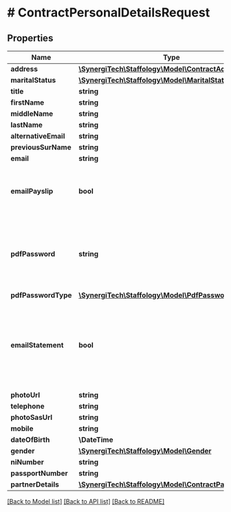 # # ContractPersonalDetailsRequest

## Properties

Name | Type | Description | Notes
------------ | ------------- | ------------- | -------------
**address** | [**\SynergiTech\Staffology\Model\ContractAddress**](ContractAddress.md) |  | [optional]
**maritalStatus** | [**\SynergiTech\Staffology\Model\MaritalStatus**](MaritalStatus.md) |  |
**title** | **string** |  | [optional]
**firstName** | **string** |  | [optional]
**middleName** | **string** |  | [optional]
**lastName** | **string** |  | [optional]
**alternativeEmail** | **string** |  | [optional]
**previousSurName** | **string** |  | [optional]
**email** | **string** |  | [optional]
**emailPayslip** | **bool** | If set to true then the employees Payslip will be sent by email when a PayRun is finalised. | [optional]
**pdfPassword** | **string** | Set the password to be used on PDFs. If blank then we&#39;ll create a password based on the PdfPasswordType property. | [optional]
**pdfPasswordType** | [**\SynergiTech\Staffology\Model\PdfPasswordType**](PdfPasswordType.md) |  | [optional]
**emailStatement** | **bool** | Only applicable to CIS Subcontractors. If set to true then we will automatically email a CIS Statement when a CIS300 is accepted. | [optional]
**photoUrl** | **string** |  | [optional]
**telephone** | **string** |  | [optional]
**photoSasUrl** | **string** |  | [optional]
**mobile** | **string** |  | [optional]
**dateOfBirth** | **\DateTime** |  |
**gender** | [**\SynergiTech\Staffology\Model\Gender**](Gender.md) |  |
**niNumber** | **string** |  | [optional]
**passportNumber** | **string** |  | [optional]
**partnerDetails** | [**\SynergiTech\Staffology\Model\ContractPartnerDetails**](ContractPartnerDetails.md) |  | [optional]

[[Back to Model list]](../../README.md#models) [[Back to API list]](../../README.md#endpoints) [[Back to README]](../../README.md)
